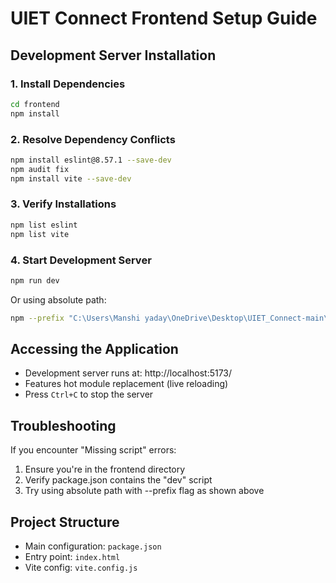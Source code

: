 # UIET Connect Frontend Setup Guide

## Development Server Installation

### 1. Install Dependencies
```bash
cd frontend
npm install
```

### 2. Resolve Dependency Conflicts
```bash
npm install eslint@8.57.1 --save-dev
npm audit fix
npm install vite --save-dev
```

### 3. Verify Installations
```bash
npm list eslint
npm list vite
```

### 4. Start Development Server
```bash
npm run dev
```
Or using absolute path:
```bash 
npm --prefix "C:\Users\Manshi yaday\OneDrive\Desktop\UIET_Connect-main\frontend" run dev
```

## Accessing the Application
- Development server runs at: http://localhost:5173/
- Features hot module replacement (live reloading)
- Press `Ctrl+C` to stop the server

## Troubleshooting
If you encounter "Missing script" errors:
1. Ensure you're in the frontend directory
2. Verify package.json contains the "dev" script
3. Try using absolute path with --prefix flag as shown above

## Project Structure
- Main configuration: `package.json`
- Entry point: `index.html`
- Vite config: `vite.config.js`
